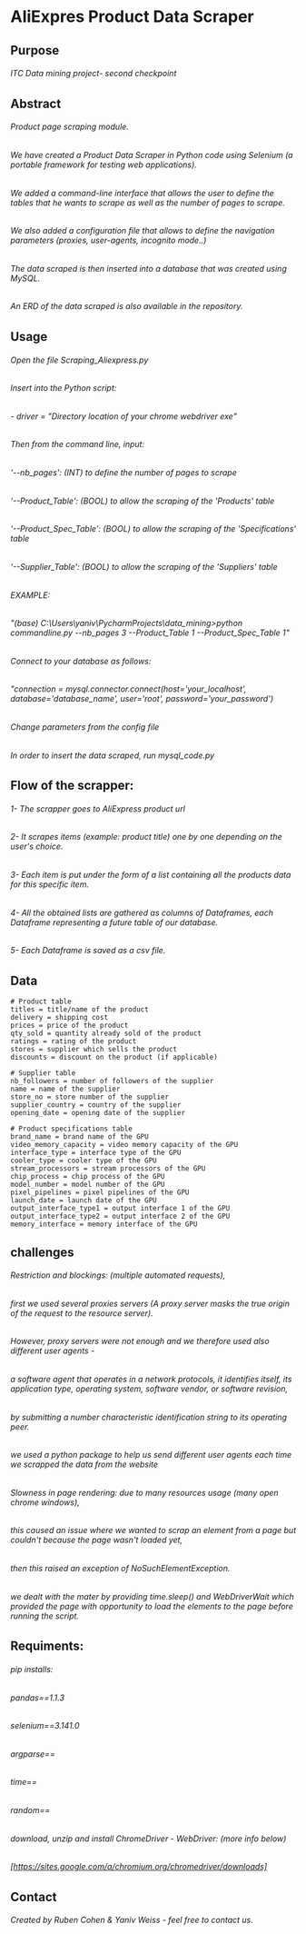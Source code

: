#  AIiExpres Product Data Scraper

## Purpose
###### ITC Data mining project- second checkpoint

## Abstract 
######  Product page scraping module.
######  We have created a Product Data Scraper in Python code using Selenium (a portable framework for testing web applications).
######  We added a command-line interface that allows the user to define the tables that he wants to scrape as well as the number of pages to scrape.
######  We also added a configuration file that allows to define the navigation parameters (proxies, user-agents, incognito mode..)
######  The data scraped is then inserted into a database that was created using MySQL. 
######  An ERD of the data scraped is also available in the repository.
## Usage
###### Open the file Scraping_Aliexpress.py
###### Insert into the Python script:
######  - driver = "Directory location of your chrome webdriver exe"
###### Then from the command line, input:
###### '--nb_pages': (INT) to define the number of pages to scrape
###### '--Product_Table': (BOOL) to allow the scraping of the 'Products' table
###### '--Product_Spec_Table': (BOOL) to allow the scraping of the 'Specifications' table
###### '--Supplier_Table': (BOOL) to allow the scraping of the 'Suppliers' table
###### EXAMPLE:
###### "(base) C:\Users\yaniv\PycharmProjects\data_mining>python commandline.py --nb_pages 3 --Product_Table 1 --Product_Spec_Table 1"
###### Connect to your database as follows:
###### "connection = mysql.connector.connect(host='your_localhost', database='database_name', user='root', password='your_password')
###### Change parameters from the config file
###### In order to insert the data scraped, run mysql_code.py 
## Flow of the scrapper:
###### 1- The scrapper goes to AliExpress product url
###### 2- It scrapes items (example: product title) one by one depending on the user's choice. 
###### 3- Each item is put under the form of a list containing all the products data for this specific item.
###### 4- All the obtained lists are gathered as columns of Dataframes, each Dataframe representing a future table of our database.
###### 5- Each Dataframe is saved as a csv file.

## Data
    # Product table
    titles = title/name of the product
    delivery = shipping cost
    prices = price of the product
    qty_sold = quantity already sold of the product
    ratings = rating of the product
    stores = supplier which sells the product
    discounts = discount on the product (if applicable)

    # Supplier table
    nb_followers = number of followers of the supplier
    name = name of the supplier
    store_no = store number of the supplier
    supplier_country = country of the supplier
    opening_date = opening date of the supplier

    # Product specifications table
    brand_name = brand name of the GPU
    video_memory_capacity = video memory capacity of the GPU
    interface_type = interface type of the GPU
    cooler_type = cooler type of the GPU
    stream_processors = stream processors of the GPU
    chip_process = chip process of the GPU
    model_number = model number of the GPU
    pixel_pipelines = pixel pipelines of the GPU
    launch_date = launch date of the GPU
    output_interface_type1 = output interface 1 of the GPU
    output_interface_type2 = output interface 2 of the GPU
    memory_interface = memory interface of the GPU

## challenges
###### Restriction and blockings: (multiple automated requests), 
###### first we used several proxies servers (A proxy server masks the true origin of the request to the resource server).
###### However, proxy servers were not enough and we therefore used also different user agents -
###### a software agent that operates in a network protocols, it identifies itself, its application type, operating system, software vendor, or software revision, 
###### by submitting a number characteristic identification string to its operating peer. 
###### we used a python package to help us send different user agents each time we scrapped the data from the website

###### Slowness in page rendering: due to many resources usage (many open chrome windows),
###### this caused an issue where we wanted to scrap an element from a page but couldn't because the page wasn't loaded yet,
###### then this raised an exception of NoSuchElementException. 
###### we dealt with the mater by providing time.sleep() and WebDriverWait which provided the page with opportunity to load the elements to the page before running the script.

## Requiments:
###### pip installs:
###### pandas==1.1.3
###### selenium==3.141.0
###### argparse== 
###### time==
###### random==
###### download, unzip and install ChromeDriver - WebDriver: (more info below)
###### [https://sites.google.com/a/chromium.org/chromedriver/downloads]

## Contact
###### Created by Ruben Cohen & Yaniv Weiss - feel free to contact us.





 
